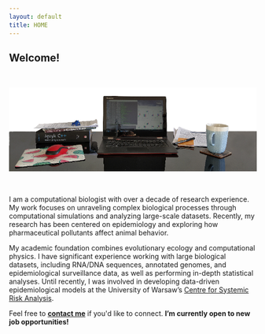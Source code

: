 ```yaml
---
layout: default
title: HOME
---
```


## Welcome! 

&nbsp;

![Desk with a laptop](/public/work_desk.png)

&nbsp;

I am a computational biologist with over a decade of research experience. My work focuses on unraveling complex biological processes through computational simulations and analyzing large-scale datasets. Recently, my research has been centered on epidemiology and exploring how pharmaceutical pollutants affect animal behavior.

My academic foundation combines evolutionary ecology and computational physics. I have significant experience working with large biological datasets, including RNA/DNA sequences, annotated genomes, and epidemiological surveillance data, as well as performing in-depth statistical analyses. Until recently, I was involved in developing data-driven epidemiological models at the University of Warsaw’s [Centre for Systemic Risk Analysis](https://cbrs.uw.edu.pl/en/about-the-centre/).

Feel free to [**contact me**]() if you'd like to connect. **I’m currently open to new job opportunities!**
